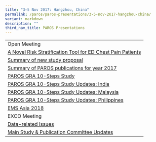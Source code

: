```yaml
---
title: "3–5 Nov 2017: Hangzhou, China"
permalink: /paros/paros-presentations/3-5-nov-2017-hangzhou-china/
variant: markdown
description: ""
third_nav_title: PAROS Presentations
---
```

<table>
   <tbody>
      <tr>
         <td>Open Meeting</td>
      </tr>
      <tr>
         <td><a target="_blank" href="/files/PAROS%20Presentations/3%205%20Nov%202017:%20Hangzhou,%20China/Hangzhou_China_A_Novel_Risk_Stratification_Tool_for_ED_Chest_Pain_Patients.pdf">A Novel Risk Stratification Tool for ED Chest Pain Patients</a></td>
      </tr>
      <tr>
         <td><a target="_blank" href="/files/PAROS%20Presentations/3%205%20Nov%202017:%20Hangzhou,%20China/Hangzhou_China_Summary_of_new_study_proposal.pdf">Summary of new study proposal</a></td>
      </tr>
      <tr>
         <td><a target="_blank" href="/files/PAROS%20Presentations/3%205%20Nov%202017:%20Hangzhou,%20China/Hangzhou_China_Summary_of_PAROS_publications_for_year_2017.pdf">Summary of PAROS publications for year 2017</a></td>
      </tr>
      <tr>
         <td><a target="_blank" href="/files/PAROS%20Presentations/3%205%20Nov%202017:%20Hangzhou,%20China/Hangzhou_China_PAROS_GRA_10Steps_Study.pdf">PAROS GRA 10-Steps Study</a></td>
      </tr>
      <tr>
         <td><a target="_blank" href="/files/PAROS%20Presentations/3%205%20Nov%202017:%20Hangzhou,%20China/Hangzhou_China_PAROS_GRA_10_Steps_Study_Updates_India.pdf">PAROS GRA 10-Steps Study Updates: India</a></td>
      </tr>
      <tr>
         <td><a target="_blank" href="/files/PAROS%20Presentations/3%205%20Nov%202017:%20Hangzhou,%20China/Hangzhou_China_PAROS_GRA_10_Steps_Study_Updates_Malaysia.pdf">PAROS GRA 10-Steps Study Updates: Malaysia</a></td>
      </tr>
      <tr>
         <td><a target="_blank" href="/files/PAROS%20Presentations/3%205%20Nov%202017:%20Hangzhou,%20China/Hangzhou_China_PAROS_GRA_10_Steps_Study_Updates_Philippines.pdf">PAROS GRA 10-Steps Study Updates: Philippines</a></td>
      </tr>
      <tr>
         <td><a target="_blank" href="/files/PAROS%20Presentations/3%205%20Nov%202017:%20Hangzhou,%20China/Hangzhou_China_EMS_Asia_2018.pdf">EMS Asia 2018</a></td>
      </tr>
      <tr>
         <td>EXCO Meeting</td>
      </tr>
      <tr>
         <td><a target="_blank" href="/files/PAROS%20Presentations/3%205%20Nov%202017:%20Hangzhou,%20China/Hangzhou_China_Data_Related_Issues.pdf">Data-related Issues</a></td>
      </tr>
      <tr>
         <td><a target="_blank" href="/files/PAROS%20Presentations/3%205%20Nov%202017:%20Hangzhou,%20China/Hangzhou_China_Main_Study_N_Publication_Committee_Updates.pdf">Main Study &amp; Publication Committee Updates</a></td>
      </tr>
   </tbody>
</table>
